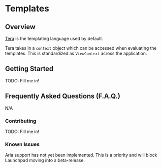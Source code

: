 # Templates

## Overview

[Tera](https://tera.netlify.app/docs/) is the templating language used by default.

Tera takes in a `context` object which can be accessed when evaluating the templates. This is standardized as `ViewContext` across the application.

## Getting Started

TODO: Fill me in!

## Frequently Asked Questions (F.A.Q.)

N/A

### Contributing

TODO: Fill me in!

### Known Issues

Aria support has not yet been implemented. This is a priority and will block Launchpad moving into a beta-release.

